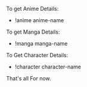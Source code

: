 To get Anime Details:

- !anime anime-name

To get Manga Details:

- !manga manga-name
  
To Get Character Details:

- !character character-name

That's all For now.
